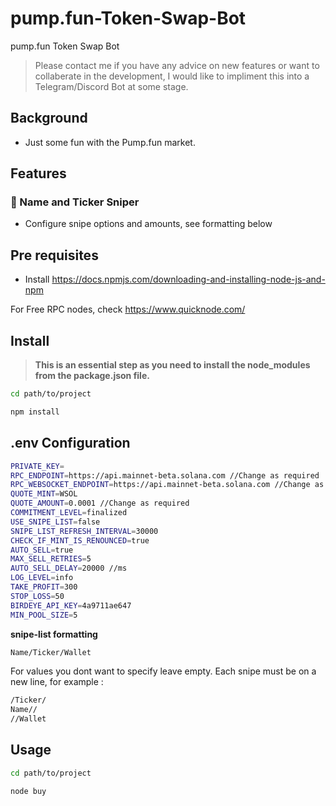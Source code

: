 # pump.fun-Token-Swap-Bot
pump.fun Token Swap Bot 
> Please contact me if you have any advice on new features or want to collaberate in the development, I would like to impliment this into a Telegram/Discord Bot at some stage.

## Background
- Just some fun with the Pump.fun market.

## Features
### 💊 Name and Ticker Sniper 
- Configure snipe options and amounts, see formatting below 

## Pre requisites
- Install
https://docs.npmjs.com/downloading-and-installing-node-js-and-npm

For Free RPC nodes, check https://www.quicknode.com/

## Install
>**This is an essential step as you need to install the node_modules from the package.json file.**
```sh
cd path/to/project

npm install
```

## .env Configuration  
```sh
PRIVATE_KEY=
RPC_ENDPOINT=https://api.mainnet-beta.solana.com //Change as required
RPC_WEBSOCKET_ENDPOINT=https://api.mainnet-beta.solana.com //Change as required
QUOTE_MINT=WSOL
QUOTE_AMOUNT=0.0001 //Change as required
COMMITMENT_LEVEL=finalized
USE_SNIPE_LIST=false
SNIPE_LIST_REFRESH_INTERVAL=30000
CHECK_IF_MINT_IS_RENOUNCED=true
AUTO_SELL=true
MAX_SELL_RETRIES=5
AUTO_SELL_DELAY=20000 //ms
LOG_LEVEL=info
TAKE_PROFIT=300
STOP_LOSS=50
BIRDEYE_API_KEY=4a9711ae647
MIN_POOL_SIZE=5
```

**snipe-list formatting**
```sh
Name/Ticker/Wallet
```
For values you dont want to specify leave empty. Each snipe must be on a new line, for example :

```sh
/Ticker/
Name//
//Wallet
```
## Usage
```sh
cd path/to/project

node buy
``` 
  
